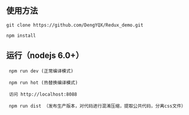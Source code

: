 
## 使用方法

 	git clone https://github.com/DengYQX/Redux_demo.git

 	npm install


## 运行（nodejs 6.0+）
```
 npm run dev (正常编译模式)

 npm run hot (热替换编译模式)

 访问 http://localhost:8088

 npm run dist （发布生产版本，对代码进行混淆压缩，提取公共代码，分离css文件）
```

